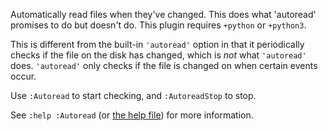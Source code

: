 Automatically read files when they've changed. This does what 'autoread'
promises to do but doesn't do. This plugin requires `+python` or `+python3`.

This is different from the built-in `'autoread'` option in that it periodically
checks if the file on the disk has changed, which is _not_ what `'autoread'`
does. `'autoread'` only checks if the file is changed on when certain events
occur.

Use `:Autoread` to start checking, and `:AutoreadStop` to stop.

See `:help :Autoread` (or [the help file][help]) for more information.

[help]: http://code.arp242.net/auto_autoread.vim/raw/tip/doc/auto_autoread.txt
